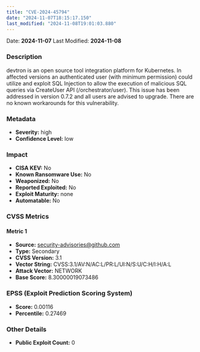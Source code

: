 ```yaml
---
title: "CVE-2024-45794"
date: "2024-11-07T18:15:17.150"
last_modified: "2024-11-08T19:01:03.880"
---
```




Date: **2024-11-07** Last Modified: **2024-11-08**

### Description  
devtron is an open source tool integration platform for Kubernetes. In affected versions an authenticated user (with minimum permission) could utilize and exploit SQL Injection to allow the execution of malicious SQL queries via CreateUser API (/orchestrator/user). This issue has been addressed in version 0.7.2 and all users are advised to upgrade. There are no known workarounds for this vulnerability.

### Metadata  
- **Severity:** high
- **Confidence Level:** low

### Impact  
- **CISA KEV:** No
- **Known Ransomware Use:** No
- **Weaponized:** No
- **Reported Exploited:** No
- **Exploit Maturity:** none
- **Automatable:** No

### CVSS Metrics  

#### Metric 1
- **Source:** security-advisories@github.com
- **Type:** Secondary
- **CVSS Version:** 3.1
- **Vector String:** CVSS:3.1/AV:N/AC:L/PR:L/UI:N/S:U/C:H/I:H/A:L
- **Attack Vector:** NETWORK
- **Base Score:** 8.30000019073486


### EPSS (Exploit Prediction Scoring System)  
- **Score:** 0.00116
- **Percentile:** 0.27469

### Other Details  
- **Public Exploit Count:** 0

